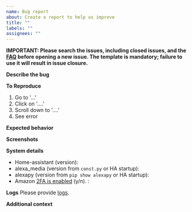 ```yaml
---
name: Bug report
about: Create a report to help us improve
title: ""
labels: ""
assignees: ""
---
```


**IMPORTANT: Please search the issues, including closed issues, and the [FAQ](https://github.com/alandtse/alexa_media_player/wiki/FAQ) before opening a new issue. The template is mandatory; failure to use it will result in issue closure.**

**Describe the bug**

<!---A clear and concise description of what the bug is.-->

**To Reproduce**

<!---Steps to reproduce the behavior:--->

1. Go to '...'
2. Click on '....'
3. Scroll down to '....'
4. See error

**Expected behavior**

<!---A clear and concise description of what you expected to happen.--->

**Screenshots**

<!---If applicable, add screenshots to help explain your problem.--->

**System details**

- Home-assistant (version):
- alexa_media (version from `const.py` or HA startup):
- alexapy (version from `pip show alexapy` or HA startup):
- Amazon [2FA is enabled](https://github.com/alandtse/alexa_media_player/wiki/Configuration#enable-two-factor-authentication-for-your-amazon-account) (y/n). <!---We will not debug login issues if unanswered--->:

**Logs**
Please provide [logs](https://github.com/alandtse/alexa_media_player/wiki/FAQ#how-do-i-enable-debug-logging-for-the-component).

**Additional context**

<!---Add any other context about the problem here.--->
